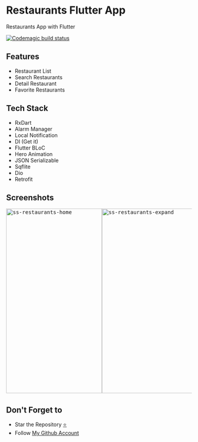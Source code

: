 # Restaurants Flutter App

Restaurants App with Flutter 

[![Codemagic build status](https://api.codemagic.io/apps/6193dede26bd7d8b1f6fa0f9/6193dede26bd7d8b1f6fa0f8/status_badge.svg)](https://codemagic.io/apps/6193dede26bd7d8b1f6fa0f9/6193dede26bd7d8b1f6fa0f8/latest_build)

## Features
- Restaurant List
- Search Restaurants
- Detail Restaurant
- Favorite Restaurants

## Tech Stack
- RxDart
- Alarm Manager
- Local Notification
- DI (Get it)
- Flutter BLoC
- Hero Animation
- JSON Serializable
- Sqflite
- Dio
- Retrofit

## Screenshots
<pre>
<img src="https://github.com/fionicholas/Restaurants-Flutterapp/blob/master/screenshot/ss-restaurants-home.png" alt="ss-restaurants-home" width="260" height="500" /><img src="https://github.com/fionicholas/Restaurants-Flutterapp/blob/master/screenshot/ss-restaurants-expand.png" alt="ss-restaurants-expand" width="260" height="500" /><img src="https://github.com/fionicholas/Restaurants-Flutterapp/blob/master/screenshot/ss-restaurants-search.png" alt="ss-restaurants-search" width="260" height="500" /> <img src="https://github.com/fionicholas/Restaurants-Flutterapp/blob/master/screenshot/ss-restaurants-collapse.png" alt="ss-restaurants-collapse" width="260" height="500" />
</pre>

## Don't Forget to

- Star the Repository [⭐](https://github.com/fionicholas/Restaurants-Flutterapp)
- Follow [My Github Account](https://github.com/fionicholas/)
